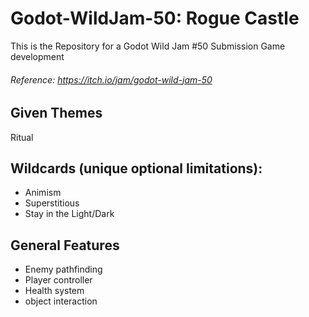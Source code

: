 # Godot-WildJam-50: Rogue Castle
This is the Repository for a Godot Wild Jam #50 Submission Game development

###### Reference: https://itch.io/jam/godot-wild-jam-50

## Given Themes
Ritual

## Wildcards (unique optional limitations):
- Animism
- Superstitious
- Stay in the Light/Dark

## General Features
- Enemy pathfinding
- Player controller
- Health system
- object interaction
